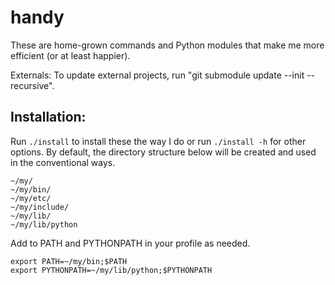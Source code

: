 # handy
These are home-grown commands and Python modules that make me more efficient (or at least happier).

Externals:
To update external projects, run "git submodule update --init --recursive".

## Installation:

Run `./install` to install these the way I do or run `./install -h` for other options. By default, the directory structure below will be created and used in the conventional ways.

```
~/my/
~/my/bin/
~/my/etc/
~/my/include/
~/my/lib/
~/my/lib/python
```

Add to PATH and PYTHONPATH in your profile as needed.

```shell
export PATH=~/my/bin;$PATH
export PYTHONPATH=~/my/lib/python;$PYTHONPATH
```
